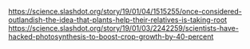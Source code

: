 https://science.slashdot.org/story/19/01/04/1515255/once-considered-outlandish-the-idea-that-plants-help-their-relatives-is-taking-root
https://science.slashdot.org/story/19/01/03/2242259/scientists-have-hacked-photosynthesis-to-boost-crop-growth-by-40-percent

